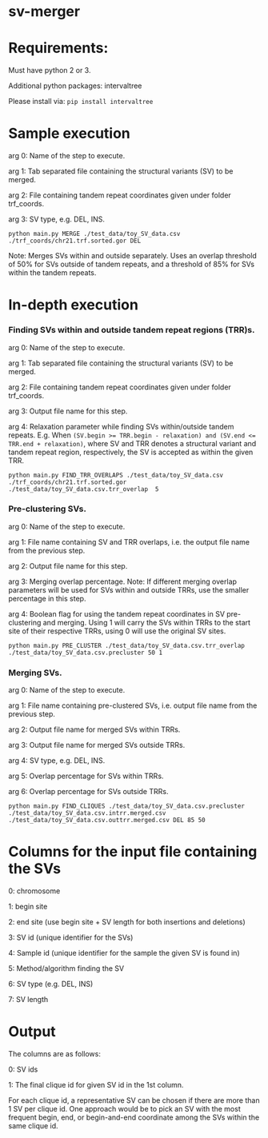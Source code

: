 # sv-merger

# Requirements:
Must have python 2 or 3.

Additional python packages: intervaltree

Please install via: `pip install intervaltree`

# Sample execution
arg 0: Name of the step to execute.

arg 1: Tab separated file containing the structural variants (SV) to be merged.

arg 2: File containing tandem repeat coordinates given under folder trf_coords.

arg 3: SV type, e.g. DEL, INS.
```
python main.py MERGE ./test_data/toy_SV_data.csv ./trf_coords/chr21.trf.sorted.gor DEL
```

Note: Merges SVs within and outside separately. Uses an overlap threshold of 50% for SVs outside of tandem repeats, and a threshold of 85% for SVs within the tandem repeats.

# In-depth execution
### Finding SVs within and outside tandem repeat regions (TRR)s.
arg 0: Name of the step to execute.

arg 1: Tab separated file containing the structural variants (SV) to be merged.

arg 2: File containing tandem repeat coordinates given under folder trf_coords.

arg 3: Output file name for this step.

arg 4: Relaxation parameter while finding SVs within/outside tandem repeats. E.g. When `(SV.begin >= TRR.begin - relaxation) and (SV.end <= TRR.end + relaxation)`, where SV and TRR denotes a structural variant and tandem repeat region, respectively, the SV is accepted as within the given TRR.

```
python main.py FIND_TRR_OVERLAPS ./test_data/toy_SV_data.csv ./trf_coords/chr21.trf.sorted.gor ./test_data/toy_SV_data.csv.trr_overlap  5
```
### Pre-clustering SVs.
arg 0: Name of the step to execute.

arg 1: File name containing SV and TRR overlaps, i.e. the output file name from the previous step.

arg 2: Output file name for this step.

arg 3: Merging overlap percentage. Note: If different merging overlap parameters will be used for SVs within and outside TRRs, use the smaller percentage in this step.

arg 4: Boolean flag for using the tandem repeat coordinates in SV pre-clustering and merging. Using 1 will carry the SVs within TRRs to the start site of their respective TRRs, using 0 will use the original SV sites.
 
```
python main.py PRE_CLUSTER ./test_data/toy_SV_data.csv.trr_overlap  ./test_data/toy_SV_data.csv.precluster 50 1
```

### Merging SVs.
arg 0: Name of the step to execute.

arg 1: File name containing pre-clustered SVs, i.e. output file name from the previous step.

arg 2: Output file name for merged SVs within TRRs.

arg 3: Output file name for merged SVs outside TRRs.

arg 4: SV type, e.g. DEL, INS.

arg 5: Overlap percentage for SVs within TRRs.

arg 6: Overlap percentage for SVs outside TRRs.

```
python main.py FIND_CLIQUES ./test_data/toy_SV_data.csv.precluster ./test_data/toy_SV_data.csv.intrr.merged.csv ./test_data/toy_SV_data.csv.outtrr.merged.csv DEL 85 50
```

# Columns for the input file containing the SVs

0: chromosome

1: begin site

2: end site (use begin site + SV length for both insertions and deletions)

3: SV id (unique identifier for the SVs)

4: Sample id (unique identifier for the sample the given SV is found in)

5: Method/algorithm finding the SV

6: SV type (e.g. DEL, INS)

7: SV length

# Output 

The columns are as follows:

0: SV ids

1: The final clique id for given SV id in the 1st column.

For each clique id, a representative SV can be chosen if there are more than 1 SV per clique id. One approach would be to pick an SV with the most frequent begin, end, or begin-and-end coordinate among the SVs within the same clique id.




